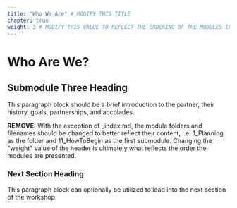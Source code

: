 ```yaml
---
title: "Who We Are" # MODIFY THIS TITLE
chapter: true
weight: 3 # MODIFY THIS VALUE TO REFLECT THE ORDERING OF THE MODULES IF APPLICABLE
---
```


# Who Are We? <!-- MODIFY THIS HEADING TO REFLECT THE PROBLEM THE WORKSHOP IS ADDRESSING -->

## Submodule Three Heading <!-- MODIFY THIS SUBHEADING -->
This paragraph block should be a brief introduction to the partner, their history, goals, partnerships, and accolades. 


**REMOVE:** With the exception of _index.md, the module folders and filenames should be changed to better reflect their content, i.e. 1_Planning as the folder and 11_HowToBegin as the first submodule. Changing the "weight" value of the header is ultimately what reflects the order the modules are presented.



### Next Section Heading <!-- MODIFY THIS HEADING -->
This paragraph block can optionally be utilized to lead into the next section of the workshop.